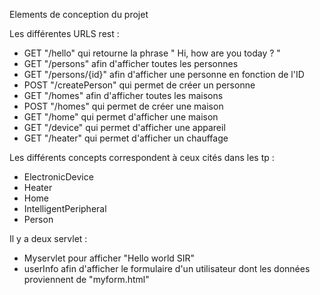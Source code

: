 Elements de conception du projet

Les différentes URLS rest :
  - GET "/hello" qui retourne la phrase " Hi, how are you today ? "
  - GET "/persons" afin d'afficher toutes les personnes 
  - GET "/persons/{id}" afin d'afficher une personne en fonction de l'ID
  - POST "/createPerson" qui permet de créer un personne
  - GET "/homes" afin d'afficher toutes les maisons 
  - POST "/homes" qui permet de créer une maison
  - GET "/home" qui permet d'afficher une maison
  - GET "/device" qui permet d'afficher une appareil
  - GET "/heater" qui permet d'afficher un chauffage
  
Les différents concepts correspondent à ceux cités dans les tp : 
  - ElectronicDevice
  - Heater
  - Home
  - IntelligentPeripheral
  - Person
  
Il y a deux servlet :
  - Myservlet pour afficher "Hello world SIR"
  - userInfo afin d'afficher le formulaire d'un utilisateur dont les données proviennent de "myform.html"
